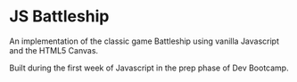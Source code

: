 # JS Battleship
An implementation of the classic game Battleship using vanilla Javascript and the HTML5 Canvas.

Built during the first week of Javascript in the prep phase of Dev Bootcamp.
